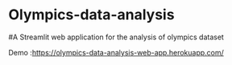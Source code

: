 # Olympics-data-analysis
#A Streamlit web application for the analysis of olympics dataset


Demo :https://olympics-data-analysis-web-app.herokuapp.com/
